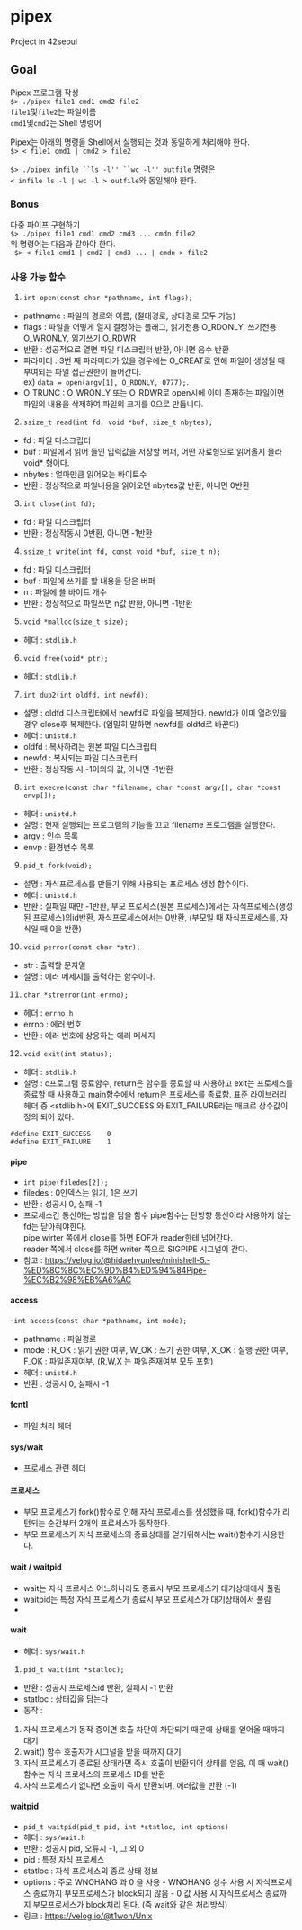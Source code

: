 # pipex
Project in 42seoul

## Goal
Pipex 프로그램 작성   
```$> ./pipex file1 cmd1 cmd2 file2```   
```file1```및```file2```는 파일이름   
```cmd1```및```cmd2```는 Shell 명령어   

Pipex는 아래의 명령을 Shell에서 실행되는 것과 동일하게 처리해야 한다.   
```$> < file1 cmd1 | cmd2 > file2```   

```$> ./pipex infile ``ls -l'' ``wc -l'' outfile``` 명령은   
```< infile ls -l | wc -l > outfile```와 동일해야 한다.

### Bonus
다중 파이프 구현하기   
```$> ./pipex file1 cmd1 cmd2 cmd3 ... cmdn file2```   
위 명령어는 다음과 같아야 한다.   
``` $> < file1 cmd1 | cmd2 | cmd3 ... | cmdn > file2```   

### 사용 가능 함수
1. ```int open(const char *pathname, int flags);```
- pathname : 파일의 경로와 이름, (절대경로, 상대경로 모두 가능)
- flags : 파일을 어떻게 열지 결정하는 플래그, 읽기전용 O_RDONLY, 쓰기전용 O_WRONLY, 읽기쓰기 O_RDWR
- 반환 : 성공적으로 열면 파일 디스크립터 반환, 아니면 음수 반환
- 파라미터 : 3번 째 파라미터가 있을 경우에는 O_CREAT로 인해 파일이 생성될 때 부여되는 파일 접근권한이 들어간다.   
ex) ```data = open(argv[1], O_RDONLY, 0777);```.  
- O_TRUNC : O_WRONLY 또는 O_RDWR로 open시에 이미 존재하는 파일이면 파일의 내용을 삭제하여 파일의 크기를 0으로 만듭니다.

2. ```ssize_t read(int fd, void *buf, size_t nbytes);```
- fd : 파일 디스크립터
- buf : 파일에서 읽어 들인 입력값을 저장할 버퍼, 어떤 자료형으로 읽어올지 몰라 void* 형이다.
- nbytes : 얼마만큼 읽어오는 바이트수
- 반환 : 정상적으로 파일내용을 읽어오면 nbytes값 반환, 아니면 0반환

3. ```int close(int fd);```
- fd : 파일 디스크립터
- 반환 : 정상작동시 0반환, 아니면 -1반환

4. ```ssize_t write(int fd, const void *buf, size_t n);```
- fd : 파일 디스크립터
- buf : 파일에 쓰기를 할 내용을 담은 버퍼
- n : 파일에 쓸 바이트 개수
- 반환 : 정상적으로 파일쓰면 n값 반환, 아니면 -1반환

5. ```void *malloc(size_t size);```
- 헤더 : ```stdlib.h```

6. ```void free(void* ptr);```
- 헤더 : ```stdlib.h```

7. ```int dup2(int oldfd, int newfd);```
- 설명 : oldfd 디스크립터에서 newfd로 파일을 복제한다. newfd가 이미 열려있을 경우 close후 복제한다. (엄밀히 말하면 newfd를 oldfd로 바꾼다)
- 헤더 : ```unistd.h```
- oldfd : 복사하려는 원본 파일 디스크립터
- newfd : 복사되는 파일 디스크립터
- 반환 : 정상작동 시 -1이외의 값, 아니면 -1반환

8. ```int execve(const char *filename, char *const argv[], char *const envp[]);```
- 헤더 : ```unistd.h```
- 설명 : 현재 실행되는 프로그램의 기능을 끄고 filename 프로그램을 실행한다.
- argv : 인수 목록
- envp : 환경변수 목록

9. ```pid_t fork(void);```
- 설명 : 자식프로세스를 만들기 위해 사용되는 프로세스 생성 함수이다.
- 헤더 : ```unistd.h```
- 반환 : 실패일 때만 -1반환, 부모 프로세스(원본 프로세스)에서는 자식프로세스(생성된 프로세스)의id반환, 자식프로세스에서는 0반환, (부모일 때 자식프로세스를, 자식일 때 0을 반환)

10. ```void perror(const char *str);```
- str : 출력할 문자열
- 설명 : 에러 메세지를 출력하는 함수이다.

11. ```char *strerror(int errno);```
- 헤더 : ```errno.h```
- errno : 에러 번호
- 반환 : 에러 번호에 상응하는 에러 메세지

12. ```void exit(int status);```
- 헤더 : ```stdlib.h```
- 설명 : c프로그램 종료함수, return은 함수를 종료할 때 사용하고 exit는 프로세스를 종료할 때 사용하고 main함수에서 return은 프로세스를 종료함. 표준 라이브러리 헤더 중 <stdlib.h>에 EXIT_SUCCESS 와 EXIT_FAILURE라는 매크로 상수값이 정의 되어 있다.   

```
#define EXIT_SUCCESS    0
#define EXIT_FAILURE    1
```

#### pipe
- ```int pipe(filedes[2]);```
- filedes : 0인덱스는 읽기, 1은 쓰기
- 반환 : 성공시 0, 실패 -1
- 프로세스간 통신하는 방법을 담을 함수
pipe함수는 단방향 통신이라 사용하지 않는 fd는 닫아줘야한다.   
pipe wirter 쪽에서 close를 하면 EOF가 reader한테 넘어간다.   
reader 쪽에서 close를 하면 writer 쪽으로 SIGPIPE 시그널이 간다.   
- 참고 : https://velog.io/@hidaehyunlee/minishell-5.-%ED%8C%8C%EC%9D%B4%ED%94%84Pipe-%EC%B2%98%EB%A6%AC


#### access
-```int access(const char *pathname, int mode);```
- pathname : 파일경로
- mode : R_OK : 읽기 권한 여부, W_OK : 쓰기 권한 여부, X_OK : 실행 권한 여부, F_OK : 파일존재여부, (R,W,X 는 파일존재여부 모두 포함)   
- 헤더 : ```unistd.h```
- 반환 : 성공시 0, 실패시 -1

#### fcntl
- 파일 처리 헤더

#### sys/wait
- 프로세스 관련 헤더

#### 프로세스
- 부모 프로세스가 fork()함수로 인해 자식 프로세스를 생성했을 때, fork()함수가 리턴되는 순간부터 2개의 프로세스가 동작한다.
- 부모 프로세스가 자식 프로세스의 종료상태를 얻기위해서는 wait()함수가 사용한다.

#### wait / waitpid
- wait는 자식 프로세스 어느하나라도 종료시 부모 프로세스가 대기상태에서 풀림
- waitpid는 특정 자식 프로세스가 종료시 부모 프로세스가 대기상태에서 풀림
- 
#### wait
- 헤더 : ```sys/wait.h```
1. ```pid_t wait(int *statloc);```
- 반환 : 성공시 프로세스id 반환, 실패시 -1 반환
- statloc : 상태값을 담는다
- 동작 :
1. 자식 프로세스가 동작 중이면 호출 차단이 차단되기 때문에 상태를 얻어올 때까지 대기
2. wait() 함수 호출자가 시그널을 받을 때까지 대기
3. 자식 프로세스가 종료된 상태라면 즉시 호출이 반환되어 상태를 얻음, 이 때 wait() 함수는 자식 프로세스의 프로세스 ID를 반환
4. 자식 프로세스가 없다면 호출이 즉시 반환되며, 에러값을 반환 (-1)

#### waitpid
- ```pid_t waitpid(pid_t pid, int *statloc, int options)```
- 헤더 : ```sys/wait.h```
- 반환 : 성공시 pid, 오류시 -1, 그 외 0
- pid : 특정 자식 프로세스
- statloc : 자식 프로세스의 종료 상태 정보
- options : 주로 WNOHANG 과 0 을 사용
            - WNOHANG 상수 사용 시 자식프로세스 종료까지 부모프로세스가 block되지 않음
            - 0 값 사용 시 자식프로세스 종료까지 부모프로세스가 block처리 된다. (즉 wait와 같은 처리방식)
- 링크 : https://velog.io/@t1won/Unix

